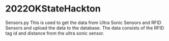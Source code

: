 # 2022OKStateHackton

Sensors.py
This is used to get the data from Ultra Sonic Sensors and RFID Sensors and upload the data to the database. The data consists of the RFID tag id and distance from the ultra sonic sensor.
